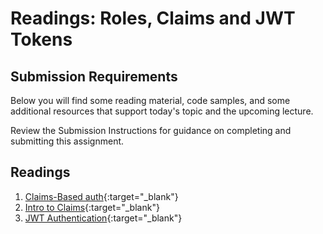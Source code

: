 # Readings: Roles, Claims and JWT Tokens

## Submission Requirements

Below you will find some reading material, code samples, and some additional resources that support today's topic and the upcoming lecture.

Review the Submission Instructions for guidance on completing and submitting this assignment.

## Readings

1. [Claims-Based auth](https://docs.microsoft.com/en-us/aspnet/core/security/authorization/claims?view=aspnetcore-2.1){:target="_blank"}
1. [Intro to Claims](https://andrewlock.net/introduction-to-authentication-with-asp-net-core/){:target="_blank"}
1. [JWT Authentication](https://codeburst.io/jwt-to-authenticate-servers-apis-c6e179aa8c4e){:target="_blank"}
